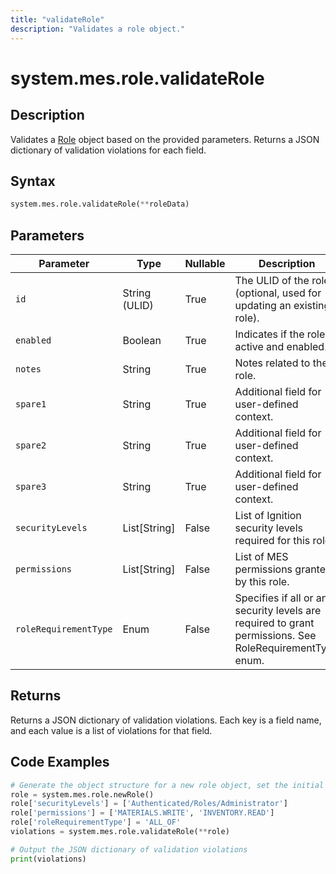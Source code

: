 ```yaml
---
title: "validateRole"
description: "Validates a role object."
---
```


# system.mes.role.validateRole

## Description
Validates a [Role](../../data-model/personnel-model/role) object based on the provided parameters. Returns a JSON dictionary of validation violations for each field.

## Syntax
```python
system.mes.role.validateRole(**roleData)
```

## Parameters
| Parameter              | Type           | Nullable | Description                                                                                                      |
|------------------------|----------------|----------|------------------------------------------------------------------------------------------------------------------|
| `id`                   | String (ULID)  | True     | The ULID of the role (optional, used for updating an existing role).                                             |
| `enabled`              | Boolean        | True     | Indicates if the role is active and enabled.                                                                     |
| `notes`                | String         | True     | Notes related to the role.                                                                                       |
| `spare1`               | String         | True     | Additional field for user-defined context.                                                                       |
| `spare2`               | String         | True     | Additional field for user-defined context.                                                                       |
| `spare3`               | String         | True     | Additional field for user-defined context.                                                                       |
| `securityLevels`       | List[String]   | False    | List of Ignition security levels required for this role.                                                         |
| `permissions`          | List[String]   | False    | List of MES permissions granted by this role.                                                                    |
| `roleRequirementType`  | Enum           | False    | Specifies if all or any security levels are required to grant permissions. See RoleRequirementType enum.         |

## Returns
Returns a JSON dictionary of validation violations. Each key is a field name, and each value is a list of violations for that field.

## Code Examples
```python
# Generate the object structure for a new role object, set the initial arguments and validate it
role = system.mes.role.newRole()
role['securityLevels'] = ['Authenticated/Roles/Administrator']
role['permissions'] = ['MATERIALS.WRITE', 'INVENTORY.READ']
role['roleRequirementType'] = 'ALL_OF'
violations = system.mes.role.validateRole(**role)

# Output the JSON dictionary of validation violations
print(violations)
```

